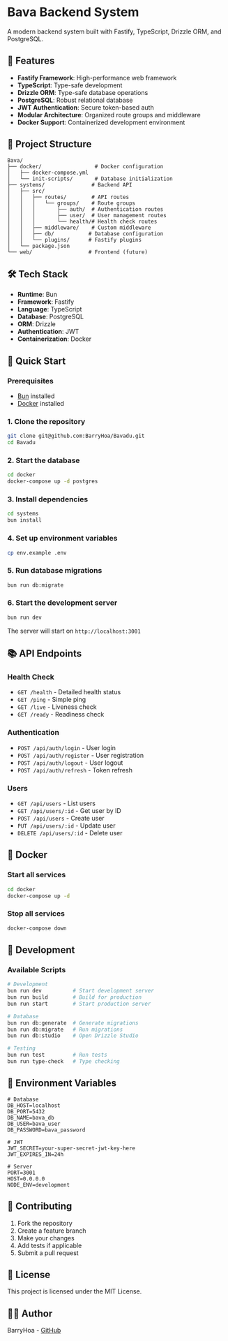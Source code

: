 # Bava Backend System

A modern backend system built with Fastify, TypeScript, Drizzle ORM, and PostgreSQL.

## 🚀 Features

- **Fastify Framework**: High-performance web framework
- **TypeScript**: Type-safe development
- **Drizzle ORM**: Type-safe database operations
- **PostgreSQL**: Robust relational database
- **JWT Authentication**: Secure token-based auth
- **Modular Architecture**: Organized route groups and middleware
- **Docker Support**: Containerized development environment

## 📁 Project Structure

```
Bava/
├── docker/                 # Docker configuration
│   ├── docker-compose.yml
│   └── init-scripts/       # Database initialization
├── systems/               # Backend API
│   ├── src/
│   │   ├── routes/        # API routes
│   │   │   └── groups/    # Route groups
│   │   │       ├── auth/  # Authentication routes
│   │   │       ├── user/  # User management routes
│   │   │       └── health/# Health check routes
│   │   ├── middleware/    # Custom middleware
│   │   ├── db/           # Database configuration
│   │   └── plugins/      # Fastify plugins
│   └── package.json
└── web/                  # Frontend (future)
```

## 🛠️ Tech Stack

- **Runtime**: Bun
- **Framework**: Fastify
- **Language**: TypeScript
- **Database**: PostgreSQL
- **ORM**: Drizzle
- **Authentication**: JWT
- **Containerization**: Docker

## 🚀 Quick Start

### Prerequisites

- [Bun](https://bun.sh/) installed
- [Docker](https://www.docker.com/) installed

### 1. Clone the repository

```bash
git clone git@github.com:BarryHoa/Bavadu.git
cd Bavadu
```

### 2. Start the database

```bash
cd docker
docker-compose up -d postgres
```

### 3. Install dependencies

```bash
cd systems
bun install
```

### 4. Set up environment variables

```bash
cp env.example .env
```

### 5. Run database migrations

```bash
bun run db:migrate
```

### 6. Start the development server

```bash
bun run dev
```

The server will start on `http://localhost:3001`

## 📚 API Endpoints

### Health Check
- `GET /health` - Detailed health status
- `GET /ping` - Simple ping
- `GET /live` - Liveness check
- `GET /ready` - Readiness check

### Authentication
- `POST /api/auth/login` - User login
- `POST /api/auth/register` - User registration
- `POST /api/auth/logout` - User logout
- `POST /api/auth/refresh` - Token refresh

### Users
- `GET /api/users` - List users
- `GET /api/users/:id` - Get user by ID
- `POST /api/users` - Create user
- `PUT /api/users/:id` - Update user
- `DELETE /api/users/:id` - Delete user

## 🐳 Docker

### Start all services
```bash
cd docker
docker-compose up -d
```

### Stop all services
```bash
docker-compose down
```

## 🧪 Development

### Available Scripts

```bash
# Development
bun run dev          # Start development server
bun run build        # Build for production
bun run start        # Start production server

# Database
bun run db:generate  # Generate migrations
bun run db:migrate   # Run migrations
bun run db:studio    # Open Drizzle Studio

# Testing
bun run test         # Run tests
bun run type-check   # Type checking
```

## 📝 Environment Variables

```env
# Database
DB_HOST=localhost
DB_PORT=5432
DB_NAME=bava_db
DB_USER=bava_user
DB_PASSWORD=bava_password

# JWT
JWT_SECRET=your-super-secret-jwt-key-here
JWT_EXPIRES_IN=24h

# Server
PORT=3001
HOST=0.0.0.0
NODE_ENV=development
```

## 🤝 Contributing

1. Fork the repository
2. Create a feature branch
3. Make your changes
4. Add tests if applicable
5. Submit a pull request

## 📄 License

This project is licensed under the MIT License.

## 👨‍💻 Author

BarryHoa - [GitHub](https://github.com/BarryHoa)
